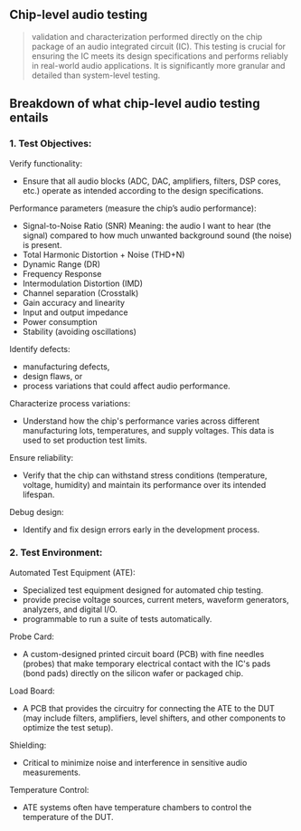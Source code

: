 ## Chip-level audio testing 


> validation and characterization performed directly on the chip package of an audio integrated circuit (IC). 
> This testing is crucial for ensuring the IC meets its design specifications and performs reliably in real-world audio applications. 
> It is significantly more granular and detailed than system-level testing.

## Breakdown of what chip-level audio testing entails

### 1. Test Objectives:

Verify functionality: 
*  Ensure that all audio blocks (ADC, DAC, amplifiers, filters, DSP cores, etc.) operate as intended according to the design specifications.

Performance parameters (measure the chip’s audio performance): 
* Signal-to-Noise Ratio (SNR) Meaning: the audio I want to hear (the signal) compared to how much unwanted background sound (the noise) is present. 
* Total Harmonic Distortion + Noise (THD+N)
* Dynamic Range (DR)
* Frequency Response
* Intermodulation Distortion (IMD)
* Channel separation (Crosstalk)
* Gain accuracy and linearity
* Input and output impedance
* Power consumption
* Stability (avoiding oscillations)

Identify defects: 
* manufacturing defects,
* design flaws, or
* process variations that could affect audio performance.

Characterize process variations: 
* Understand how the chip's performance varies across different manufacturing lots, temperatures, and supply voltages. This data is used to set production test limits.

Ensure reliability: 
* Verify that the chip can withstand stress conditions (temperature, voltage, humidity) and maintain its performance over its intended lifespan.

Debug design: 
* Identify and fix design errors early in the development process.

### 2. Test Environment:

Automated Test Equipment (ATE): 
* Specialized test equipment designed for automated chip testing. 
* provide precise voltage sources, current meters, waveform generators, analyzers, and digital I/O. 
* programmable to run a suite of tests automatically.

Probe Card: 
* A custom-designed printed circuit board (PCB) with fine needles (probes) that make temporary electrical contact with the IC's pads (bond pads) directly on the silicon wafer or packaged chip.

Load Board: 
* A PCB that provides the circuitry for connecting the ATE to the DUT (may include filters, amplifiers, level shifters, and other components to optimize the test setup).

Shielding: 
* Critical to minimize noise and interference in sensitive audio measurements. 

Temperature Control: 
* ATE systems often have temperature chambers to control the temperature of the DUT.
